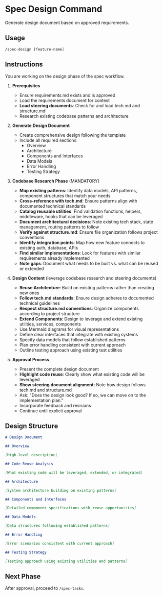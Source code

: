 # Spec Design Command

Generate design document based on approved requirements.

## Usage

```
/spec-design [feature-name]
```

## Instructions

You are working on the design phase of the spec workflow.

1. **Prerequisites**
   - Ensure requirements.md exists and is approved
   - Load the requirements document for context
   - **Load steering documents**: Check for and load tech.md and structure.md
   - Research existing codebase patterns and architecture

2. **Generate Design Document**
   - Create comprehensive design following the template
   - Include all required sections:
     - Overview
     - Architecture
     - Components and Interfaces
     - Data Models
     - Error Handling
     - Testing Strategy

3. **Codebase Research Phase** (MANDATORY)
   - **Map existing patterns**: Identify data models, API patterns, component
     structures that match your needs
   - **Cross-reference with tech.md**: Ensure patterns align with documented
     technical standards
   - **Catalog reusable utilities**: Find validation functions, helpers,
     middleware, hooks that can be leveraged
   - **Document architectural decisions**: Note existing tech stack, state
     management, routing patterns to follow
   - **Verify against structure.md**: Ensure file organization follows project
     conventions
   - **Identify integration points**: Map how new feature connects to existing
     auth, database, APIs
   - **Find similar implementations**: Look for features with similar
     requirements already implemented
   - **Note gaps**: Document what needs to be built vs. what can be reused or
     extended

4. **Design Content** (leverage codebase research and steering documents)
   - **Reuse Architecture**: Build on existing patterns rather than creating new
     ones
   - **Follow tech.md standards**: Ensure design adheres to documented technical
     guidelines
   - **Respect structure.md conventions**: Organize components according to
     project structure
   - **Extend Components**: Design to leverage and extend existing utilities,
     services, components
   - Use Mermaid diagrams for visual representations
   - Define clear interfaces that integrate with existing systems
   - Specify data models that follow established patterns
   - Plan error handling consistent with current approach
   - Outline testing approach using existing test utilities

5. **Approval Process**
   - Present the complete design document
   - **Highlight code reuse**: Clearly show what existing code will be leveraged
   - **Show steering document alignment**: Note how design follows tech.md and
     structure.md
   - Ask: "Does the design look good? If so, we can move on to the
     implementation plan."
   - Incorporate feedback and revisions
   - Continue until explicit approval

## Design Structure

```markdown
# Design Document

## Overview

[High-level description]

## Code Reuse Analysis

[What existing code will be leveraged, extended, or integrated]

## Architecture

[System architecture building on existing patterns]

## Components and Interfaces

[Detailed component specifications with reuse opportunities]

## Data Models

[Data structures following established patterns]

## Error Handling

[Error scenarios consistent with current approach]

## Testing Strategy

[Testing approach using existing utilities and patterns]
```

## Next Phase

After approval, proceed to `/spec-tasks`.
